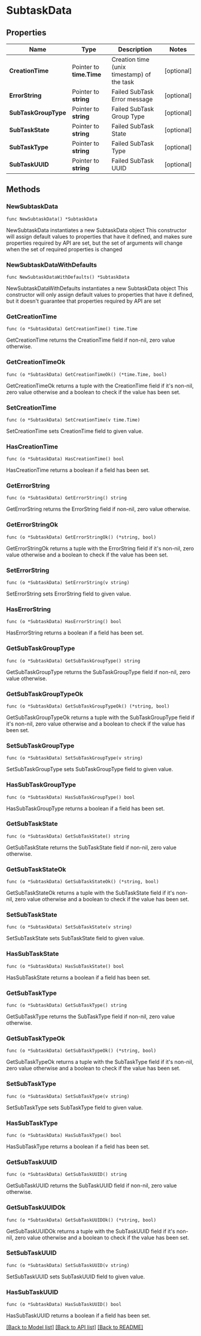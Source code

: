 # SubtaskData

## Properties

Name | Type | Description | Notes
------------ | ------------- | ------------- | -------------
**CreationTime** | Pointer to **time.Time** | Creation time (unix timestamp) of the task | [optional] 
**ErrorString** | Pointer to **string** | Failed SubTask Error message | [optional] 
**SubTaskGroupType** | Pointer to **string** | Failed SubTask Group Type | [optional] 
**SubTaskState** | Pointer to **string** | Failed SubTask State | [optional] 
**SubTaskType** | Pointer to **string** | Failed SubTask Type | [optional] 
**SubTaskUUID** | Pointer to **string** | Failed SubTask UUID | [optional] 

## Methods

### NewSubtaskData

`func NewSubtaskData() *SubtaskData`

NewSubtaskData instantiates a new SubtaskData object
This constructor will assign default values to properties that have it defined,
and makes sure properties required by API are set, but the set of arguments
will change when the set of required properties is changed

### NewSubtaskDataWithDefaults

`func NewSubtaskDataWithDefaults() *SubtaskData`

NewSubtaskDataWithDefaults instantiates a new SubtaskData object
This constructor will only assign default values to properties that have it defined,
but it doesn't guarantee that properties required by API are set

### GetCreationTime

`func (o *SubtaskData) GetCreationTime() time.Time`

GetCreationTime returns the CreationTime field if non-nil, zero value otherwise.

### GetCreationTimeOk

`func (o *SubtaskData) GetCreationTimeOk() (*time.Time, bool)`

GetCreationTimeOk returns a tuple with the CreationTime field if it's non-nil, zero value otherwise
and a boolean to check if the value has been set.

### SetCreationTime

`func (o *SubtaskData) SetCreationTime(v time.Time)`

SetCreationTime sets CreationTime field to given value.

### HasCreationTime

`func (o *SubtaskData) HasCreationTime() bool`

HasCreationTime returns a boolean if a field has been set.

### GetErrorString

`func (o *SubtaskData) GetErrorString() string`

GetErrorString returns the ErrorString field if non-nil, zero value otherwise.

### GetErrorStringOk

`func (o *SubtaskData) GetErrorStringOk() (*string, bool)`

GetErrorStringOk returns a tuple with the ErrorString field if it's non-nil, zero value otherwise
and a boolean to check if the value has been set.

### SetErrorString

`func (o *SubtaskData) SetErrorString(v string)`

SetErrorString sets ErrorString field to given value.

### HasErrorString

`func (o *SubtaskData) HasErrorString() bool`

HasErrorString returns a boolean if a field has been set.

### GetSubTaskGroupType

`func (o *SubtaskData) GetSubTaskGroupType() string`

GetSubTaskGroupType returns the SubTaskGroupType field if non-nil, zero value otherwise.

### GetSubTaskGroupTypeOk

`func (o *SubtaskData) GetSubTaskGroupTypeOk() (*string, bool)`

GetSubTaskGroupTypeOk returns a tuple with the SubTaskGroupType field if it's non-nil, zero value otherwise
and a boolean to check if the value has been set.

### SetSubTaskGroupType

`func (o *SubtaskData) SetSubTaskGroupType(v string)`

SetSubTaskGroupType sets SubTaskGroupType field to given value.

### HasSubTaskGroupType

`func (o *SubtaskData) HasSubTaskGroupType() bool`

HasSubTaskGroupType returns a boolean if a field has been set.

### GetSubTaskState

`func (o *SubtaskData) GetSubTaskState() string`

GetSubTaskState returns the SubTaskState field if non-nil, zero value otherwise.

### GetSubTaskStateOk

`func (o *SubtaskData) GetSubTaskStateOk() (*string, bool)`

GetSubTaskStateOk returns a tuple with the SubTaskState field if it's non-nil, zero value otherwise
and a boolean to check if the value has been set.

### SetSubTaskState

`func (o *SubtaskData) SetSubTaskState(v string)`

SetSubTaskState sets SubTaskState field to given value.

### HasSubTaskState

`func (o *SubtaskData) HasSubTaskState() bool`

HasSubTaskState returns a boolean if a field has been set.

### GetSubTaskType

`func (o *SubtaskData) GetSubTaskType() string`

GetSubTaskType returns the SubTaskType field if non-nil, zero value otherwise.

### GetSubTaskTypeOk

`func (o *SubtaskData) GetSubTaskTypeOk() (*string, bool)`

GetSubTaskTypeOk returns a tuple with the SubTaskType field if it's non-nil, zero value otherwise
and a boolean to check if the value has been set.

### SetSubTaskType

`func (o *SubtaskData) SetSubTaskType(v string)`

SetSubTaskType sets SubTaskType field to given value.

### HasSubTaskType

`func (o *SubtaskData) HasSubTaskType() bool`

HasSubTaskType returns a boolean if a field has been set.

### GetSubTaskUUID

`func (o *SubtaskData) GetSubTaskUUID() string`

GetSubTaskUUID returns the SubTaskUUID field if non-nil, zero value otherwise.

### GetSubTaskUUIDOk

`func (o *SubtaskData) GetSubTaskUUIDOk() (*string, bool)`

GetSubTaskUUIDOk returns a tuple with the SubTaskUUID field if it's non-nil, zero value otherwise
and a boolean to check if the value has been set.

### SetSubTaskUUID

`func (o *SubtaskData) SetSubTaskUUID(v string)`

SetSubTaskUUID sets SubTaskUUID field to given value.

### HasSubTaskUUID

`func (o *SubtaskData) HasSubTaskUUID() bool`

HasSubTaskUUID returns a boolean if a field has been set.


[[Back to Model list]](../README.md#documentation-for-models) [[Back to API list]](../README.md#documentation-for-api-endpoints) [[Back to README]](../README.md)



